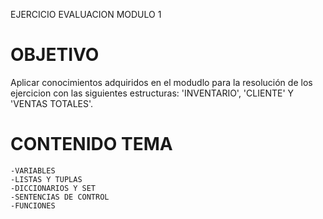 EJERCICIO EVALUACION MODULO 1
# OBJETIVO
Aplicar conocimientos adquiridos en el modudlo para la resolución de los ejercicion con las siguientes estructuras: 'INVENTARIO', 'CLIENTE' Y 'VENTAS TOTALES'.
 # CONTENIDO TEMA
    -VARIABLES
    -LISTAS Y TUPLAS
    -DICCIONARIOS Y SET
    -SENTENCIAS DE CONTROL
    -FUNCIONES
